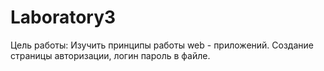 # Laboratory3
Цель работы: Изучить принципы работы web - приложений. Создание страницы авторизации, логин пароль в файле.
